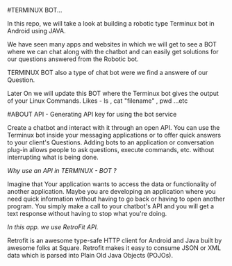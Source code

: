 #TERMINUX BOT...

In this repo, we will take a look at building a robotic type Terminux bot in Android using JAVA. 

We have seen many apps and websites in which we will get to see a BOT where we can chat along with the chatbot and can easily get solutions for our 
questions answered from the Robotic bot.

TERMINUX BOT also a type of chat bot were we find a answere of our Question.

Later On we will update this BOT where the Terminux bot gives the output of your Linux Commands.
Likes - ls , cat "filename" , pwd ...etc

#ABOUT API -  Generating API key for using the bot service

Create a chatbot and interact with it through an open API. You can use the Terminux bot inside your messaging applications or to offer quick answers to your client's Questions.
Adding bots to an application or conversation plug-in allows people to ask questions, execute commands, etc. without interrupting what is being done.


*Why use an API in TERMINUX - BOT ?*

Imagine that Your application wants to access the data or functionality of another application. 
Maybe you are developing an application where you need quick information without having to go back or having to open another program. 
You simply make a call to your chatbot's API and you will get a text response without having to stop what you're doing.

*In this app. we use RetroFit API.* 

Retrofit is an awesome type-safe HTTP client for Android and Java built by awesome folks at Square. 
Retrofit makes it easy to consume JSON or XML data which is parsed into Plain Old Java Objects (POJOs).


